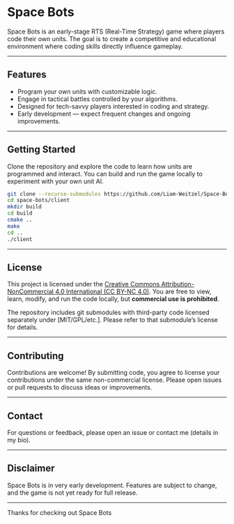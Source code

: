 # Space Bots

Space Bots is an early-stage RTS (Real-Time Strategy) game where players code their own units. The goal is to create a competitive and educational environment where coding skills directly influence gameplay.

---

## Features

- Program your own units with customizable logic.
- Engage in tactical battles controlled by your algorithms.
- Designed for tech-savvy players interested in coding and strategy.
- Early development — expect frequent changes and ongoing improvements.

---

## Getting Started

Clone the repository and explore the code to learn how units are programmed and interact. You can build and run the game locally to experiment with your own unit AI.

```bash
git clone --recurse-submodules https://github.com/Liam-Weitzel/Space-Bots.git
cd space-bots/client
mkdir build
cd build
cmake ..
make
cd ..
./client
```

---

## License

This project is licensed under the [Creative Commons Attribution-NonCommercial 4.0 International (CC BY-NC 4.0)](https://creativecommons.org/licenses/by-nc/4.0/). You are free to view, learn, modify, and run the code locally, but **commercial use is prohibited**.

The repository includes git submodules with third-party code licensed separately under [MIT/GPL/etc.]. Please refer to that submodule’s license for details.

---

## Contributing

Contributions are welcome! By submitting code, you agree to license your contributions under the same non-commercial license. Please open issues or pull requests to discuss ideas or improvements.

---

## Contact

For questions or feedback, please open an issue or contact me (details in my bio).

---

## Disclaimer

Space Bots is in very early development. Features are subject to change, and the game is not yet ready for full release.

---

Thanks for checking out Space Bots
